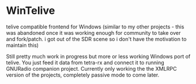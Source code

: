 # WinTelive
telive compatible frontend for Windows
(similar to my other projects - this was abandoned once it was working
enough for community to take over and fork/patch. i got out of the SDR
scene so i don't have the motivation to maintain this)


Still pretty much work in progress but more or less working Windows port of telive.
You just feed it data from tetra-rx and connect it to running GNURadio companion
project. Currently only working the the XMLRPC version of the projects, completely
passive mode to come later.
